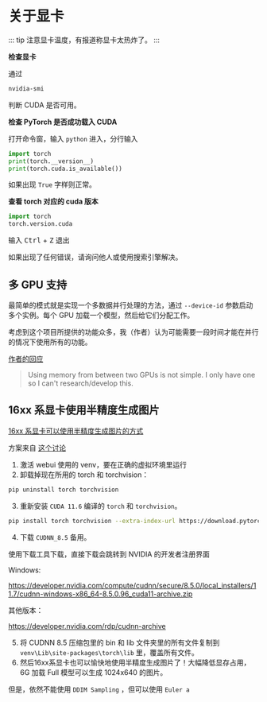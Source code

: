 # 关于显卡

::: tip
注意显卡温度，有报道称显卡太热炸了。
:::

**检查显卡**

通过 

```bash 
nvidia-smi
```

判断 CUDA 是否可用。

**检查 PyTorch 是否成功载入 CUDA**

打开命令窗，输入 `python` 进入，分行输入

```python
import torch
print(torch.__version__)
print(torch.cuda.is_available())
```

如果出现 `True` 字样则正常。

**查看 torch 对应的 cuda 版本**

```python
import torch
torch.version.cuda
```

输入 <kbd>Ctrl</kbd> + <kbd>Z</kbd> 退出

如果出现了任何错误，请询问他人或使用搜索引擎解决。

## 多 GPU 支持

最简单的模式就是实现一个多数据并行处理的方法，通过 `--device-id` 参数启动多个实例。每个 GPU 加载一个模型，然后给它们分配工作。

考虑到这个项目所提供的功能众多，我（作者）认为可能需要一段时间才能在并行的情况下使用所有的功能。

[作者的回应](https://github.com/AUTOMATIC1111/stable-diffusion-webui/issues/156#issuecomment-1241218733)

> Using memory from between two GPUs is not simple. I only have one so I can't research/develop this.

## 16xx 系显卡使用半精度生成图片

[16xx 系显卡可以使用半精度生成图片的方式](https://t.me/StableDiffusion_CN/50749)

方案来自 [这个讨论](https://github.com/AUTOMATIC1111/stable-diffusion-webui/issues/28#issuecomment-1241448049)

1. 激活 webui 使用的 venv，要在正确的虚拟环境里运行
2. 卸载掉现在所用的 torch 和 torchvision：

```bash
pip uninstall torch torchvision
```

3. 重新安装 `CUDA 11.6` 编译的 `torch` 和 `torchvision`。

```bash
pip install torch torchvision --extra-index-url https://download.pytorch.org/whl/cu116
```

4. 下载 `CUDNN_8.5` 备用。

使用下载工具下载，直接下载会跳转到 NVIDIA 的开发者注册界面

Windows: 

<https://developer.nvidia.com/compute/cudnn/secure/8.5.0/local_installers/11.7/cudnn-windows-x86_64-8.5.0.96_cuda11-archive.zip>

其他版本：

<https://developer.nvidia.com/rdp/cudnn-archive>

5. 将 CUDNN 8.5 压缩包里的 bin 和 lib 文件夹里的所有文件复制到 `venv\Lib\site-packages\torch\lib` 里，覆盖所有文件。
6. 然后16xx系显卡也可以愉快地使用半精度生成图片了！大幅降低显存占用，6G 加载 Full 模型可以生成 1024x640 的图片。

但是，依然不能使用 `DDIM Sampling` ，但可以使用 `Euler a`
